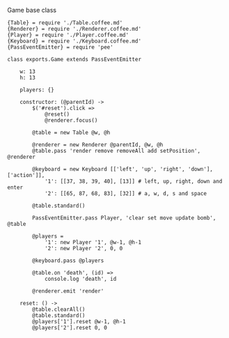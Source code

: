 Game base class

	{Table} = require './Table.coffee.md'
	{Renderer} = require './Renderer.coffee.md'
	{Player} = require './Player.coffee.md'
	{Keyboard} = require './Keyboard.coffee.md'
	{PassEventEmitter} = require 'pee'

	class exports.Game extends PassEventEmitter

		w: 13
		h: 13

		players: {}

		constructor: (@parentId) ->
			$('#reset').click =>
				@reset()
				@renderer.focus()

			@table = new Table @w, @h

			@renderer = new Renderer @parentId, @w, @h
			@table.pass 'render remove removeAll add setPosition', @renderer

			@keyboard = new Keyboard [['left', 'up', 'right', 'down'], ['action']],
				'1': [[37, 38, 39, 40], [13]] # left, up, right, down and enter
				'2': [[65, 87, 68, 83], [32]] # a, w, d, s and space

			@table.standard()

			PassEventEmitter.pass Player, 'clear set move update bomb', @table

			@players =
				'1': new Player '1', @w-1, @h-1
				'2': new Player '2', 0, 0

			@keyboard.pass @players

			@table.on 'death', (id) =>
				console.log 'death', id

			@renderer.emit 'render'

		reset: () ->
			@table.clearAll()
			@table.standard()
			@players['1'].reset @w-1, @h-1
			@players['2'].reset 0, 0
